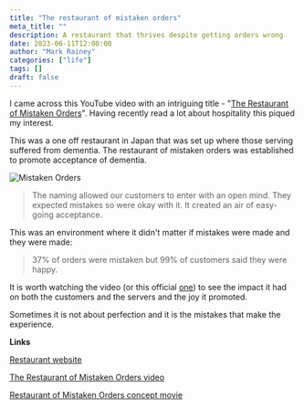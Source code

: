 ```yaml
---
title: "The restaurant of mistaken orders"
meta_title: ""
description: A restaurant that thrives despite getting orders wrong
date: 2023-06-11T12:00:00
author: "Mark Rainey"
categories: ["life"]
tags: []
draft: false
---
```


I came across this YouTube video with an intriguing title - "[The Restaurant of Mistaken Orders](https://www.youtube.com/watch?v=QvbSCLpwq6w)". Having recently read a lot about hospitality this piqued my interest.


This was a one off restaurant in Japan that was set up where those serving suffered from dementia. The restaurant of mistaken orders was established to promote acceptance of dementia. 

<img src="/blog/MistakenOrders.png" title="Mistaken Orders" class="mid-image"></img><p></p>

> The naming allowed our customers to enter with an open mind. They expected mistakes so were okay with it.  It created an air of easy-going acceptance.

This was an environment where it didn't matter if mistakes were made and they were made:

> 37% of orders were mistaken but 99% of customers said they were happy.

It is worth watching the video (or this official [one](https://www.youtube.com/watch?v=su34Gx-STQk)) to see the impact it had on both the customers and the servers and the joy it promoted.

Sometimes it is not about perfection and it is the mistakes that make the experience.


__Links__

[Restaurant website](http://www.mistakenorders.com/en/home.html)

[The Restaurant of Mistaken Orders video](https://www.youtube.com/watch?v=QvbSCLpwq6w)

[Restaurant of Mistaken Orders concept movie](https://www.youtube.com/watch?v=su34Gx-STQk)


